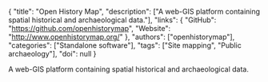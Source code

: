 {
  "title": "Open History Map",
  "description": ["A web-GIS platform containing spatial historical and archaeological data."],
  "links": {
    "GitHub": "https://github.com/openhistorymap",
    "Website": "http://www.openhistorymap.org/"
  },
  "authors": ["openhistorymap"],
  "categories": ["Standalone software"],
  "tags": ["Site mapping", "Public archaeology"],
  "doi": null
}

<!-- Generated by csv2md.R – do not edit by hand -->

A web-GIS platform containing spatial historical and archaeological data.